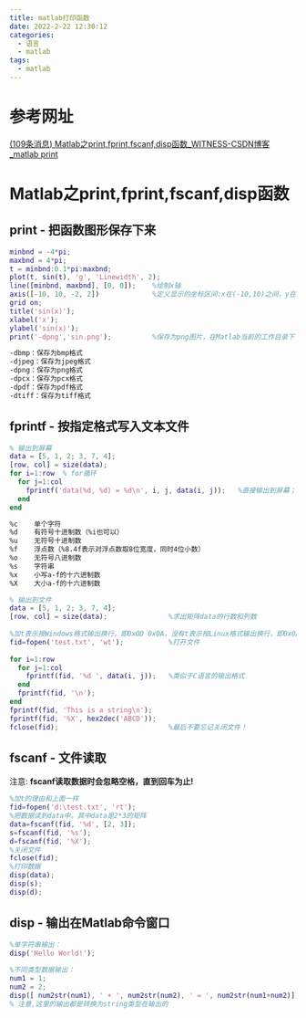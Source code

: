 ```yaml
---
title: matlab打印函数
date: 2022-2-22 12:30:12
categories:
  - 语言
  - matlab
tags:
  - matlab
---
```


# 参考网址

 [(109条消息) Matlab之print,fprint,fscanf,disp函数_WITNESS-CSDN博客_matlab print](https://blog.csdn.net/rushkid02/article/details/7929189) 

# Matlab之print,fprint,fscanf,disp函数

## print - 把函数图形保存下来

```matlab
minbnd = -4*pi;  
maxbnd = 4*pi;  
t = minbnd:0.1*pi:maxbnd;  
plot(t, sin(t), 'g', 'Linewidth', 2);  
line([minbnd, maxbnd], [0, 0]);    %绘制x轴  
axis([-10, 10, -2, 2])             %定义显示的坐标区间:x在(-10,10)之间，y在(-2,2)之间  
grid on;  
title('sin(x)');  
xlabel('x');  
ylabel('sin(x)');  
print('-dpng','sin.png');          %保存为png图片，在Matlab当前的工作目录下  
```

```txt
-dbmp：保存为bmp格式
-djpeg：保存为jpeg格式
-dpng：保存为png格式
-dpcx：保存为pcx格式
-dpdf：保存为pdf格式
-dtiff：保存为tiff格式
```

##  fprintf - 按指定格式写入文本文件

```matlab
% 输出到屏幕
data = [5, 1, 2; 3, 7, 4];  
[row, col] = size(data);  
for i=1:row  % for循环
  for j=1:col  
    fprintf('data(%d, %d) = %d\n', i, j, data(i, j));   %直接输出到屏幕；类似于C语言的输出格式  
  end  
end 
```

```txt
%c    单个字符  
%d    有符号十进制数（%i也可以）  
%u    无符号十进制数  
%f    浮点数（%8.4f表示对浮点数取8位宽度，同时4位小数）  
%o    无符号八进制数  
%s    字符串  
%x    小写a-f的十六进制数  
%X    大小a-f的十六进制数
```

```matlab
% 输出到文件
data = [5, 1, 2; 3, 7, 4];  
[row, col] = size(data);               %求出矩阵data的行数和列数  
  
%加t表示按Windows格式输出换行，即0xOD 0x0A，没有t表示按Linux格式输出换行，即0x0A  
fid=fopen('test.txt', 'wt');           %打开文件  
  
for i=1:row  
  for j=1:col  
    fprintf(fid, '%d ', data(i, j));   %类似于C语言的输出格式  
  end  
  fprintf(fid, '\n');  
end  
fprintf(fid, 'This is a string\n');  
fprintf(fid, '%X', hex2dec('ABCD'));  
fclose(fid);                           %最后不要忘记关闭文件！
```

## fscanf - 文件读取

注意: **fscanf读取数据时会忽略空格，直到回车为止!** 

```matlab
%加t的理由和上面一样  
fid=fopen('d:\test.txt', 'rt');   
%把数据读到data中。其中data是2*3的矩阵  
data=fscanf(fid, '%d', [2, 3]);   
s=fscanf(fid, '%s');  
d=fscanf(fid, '%X');  
%关闭文件  
fclose(fid);  
%打印数据 
disp(data);  
disp(s);  
disp(d); 
```

## disp -  **输出在Matlab命令窗口**

```matlab
%单字符串输出：  
disp('Hello World!');  
  
%不同类型数据输出：  
num1 = 1;  
num2 = 2;  
disp([ num2str(num1), ' + ', num2str(num2), ' = ', num2str(num1+num2)]);  
% 注意,这里的输出都是转换为string类型在输出的
```

